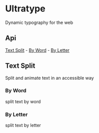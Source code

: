 # Ultratype

Dynamic typography for the web

## Api

[Text Split](https://github.com/frzrbox/ultratype#text-split) - [By Word](https://github.com/frzrbox/ultratype/blob/master/README.md#by-word) - [By Letter](https://github.com/frzrbox/ultratype/blob/master/README.md#by-letter)

## Text Split

Split and animate text in an accessible way

### By Word

split text by word

### By Letter

split text by letter
